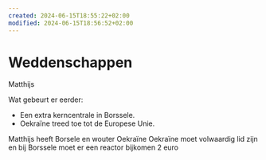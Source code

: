 ```yaml
---
created: 2024-06-15T18:55:22+02:00
modified: 2024-06-15T18:56:52+02:00
---
```


# Weddenschappen

Matthijs

Wat gebeurt er eerder:

- Een extra kerncentrale in Borssele.
- Oekraïne treed toe tot de Europese Unie.

Matthijs heeft Borsele en wouter Oekraïne
Oekraïne moet volwaardig lid zijn
en bij Borssele moet er een reactor bijkomen
2 euro
